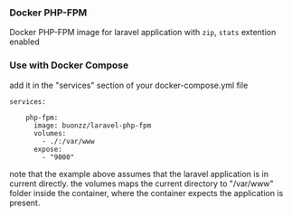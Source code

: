 ### Docker PHP-FPM
Docker PHP-FPM image for laravel application with `zip`, `stats` extention enabled


### Use with Docker Compose

add it in the "services" section of your docker-compose.yml file

```
services:

    php-fpm:
      image: buonzz/laravel-php-fpm
      volumes:
        - ./:/var/www
      expose:
        - "9000"
```


note that the example above assumes that the laravel application is in current directly. the volumes maps the current directory to "/var/www" folder inside the container, where the container expects the application is present.
